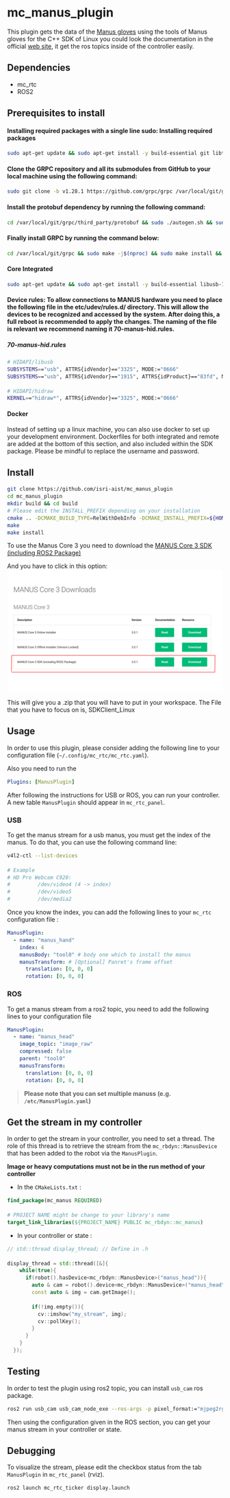 # mc_manus_plugin

This plugin gets the data of the [Manus gloves](https://www.manus-meta.com/products/quantum-metagloves) using the tools of Manus gloves for the C++ SDK of Linux you could look the documentation in the official [web site](https://docs.manus-meta.com/3.0.0/Plugins/SDK/Linux/), it get the ros topics inside of the controller easily. 



## Dependencies

* mc_rtc
* ROS2

## Prerequisites to install

#### Installing required packages with a single line sudo: Installing required packages
```bash
sudo apt-get update && sudo apt-get install -y build-essential git libtool libzmq3-dev libusb-1.0-0-dev zlib1g-dev libudev-dev gdb libncurses5-dev && sudo apt-get clean
```

#### Clone the GRPC repository and all its submodules from GitHub to your local machine using the following command: 
```bash
sudo git clone -b v1.28.1 https://github.com/grpc/grpc /var/local/git/grpc && cd /var/local/git/grpc && sudo git submodule update --init --recursive
```

#### Install the protobuf dependency by running the following command:
```bash
cd /var/local/git/grpc/third_party/protobuf && sudo ./autogen.sh && sudo ./configure --enable-shared && sudo make -j$(nproc) && sudo make -j$(nproc) check && sudo make install && sudo make clean && sudo ldconfig
```
#### Finally install GRPC by running the command below:
```bash
cd /var/local/git/grpc && sudo make -j$(nproc) && sudo make install && sudo make clean && sudo ldconfig
```

#### Core Integrated 
```bash
sudo apt-get update && sudo apt-get install -y build-essential libusb-1.0-0-dev zlib1g-dev libudev-dev gdb libncurses5-dev && sudo apt-get clean
```

#### Device rules: To allow connections to MANUS hardware you need to place the following file in the etc/udev/rules.d/ directory. This will allow the devices to be recognized and accessed by the system. After doing this, a full reboot is recommended to apply the changes. The naming of the file is relevant we recommend naming it 70-manus-hid.rules.

  ##### 70-manus-hid.rules

```bash
# HIDAPI/libusb
SUBSYSTEMS=="usb", ATTRS{idVendor}=="3325", MODE:="0666"
SUBSYSTEMS=="usb", ATTRS{idVendor}=="1915", ATTRS{idProduct}=="83fd", MODE:="0666"

# HIDAPI/hidraw
KERNEL=="hidraw*", ATTRS{idVendor}=="3325", MODE:="0666"
```

#### Docker


Instead of setting up a linux machine, you can also use docker to set up your development environment. Dockerfiles for both integrated and remote are added at the bottom of this section, and also included within the SDK package. Please be mindful to replace the username and password.


## Install


```bash
git clone https://github.com/isri-aist/mc_manus_plugin
cd mc_manus_plugin
mkdir build && cd build
# Please edit the INSTALL_PREFIX depending on your installation
cmake .. -DCMAKE_BUILD_TYPE=RelWithDebInfo -DCMAKE_INSTALL_PREFIX=${HOME}/workspace/install #-DWITH_ROS=OFF
make
make install
```

To use the Manus Core 3 you need to download the [MANUS Core 3 SDK (including ROS2 Package)](https://docs.manus-meta.com/latest/Resources/)

And you have to click in this option:
![MANUS Core 3 SDK including ROS2 Package](images/manusDownload.png)

This will give you a .zip that you will have to put in your workspace.
The File that you have to focus on is, SDKClient_Linux 


## Usage

In order to use this plugin, please consider adding the following line to your configuration file (`~/.config/mc_rtc/mc_rtc.yaml`).

Also you need to run the 

```yaml
Plugins: [ManusPlugin]
```

After following the instructions for USB or ROS, you can run your controller. A new table `ManusPlugin` should appear in `mc_rtc_panel`.

### USB

To get the manus stream for a usb manus, you must get the index of the manus. To do that, you can use the following command line:

```bash
v4l2-ctl --list-devices

# Example
# HD Pro Webcam C920:
#         /dev/video4 (4 -> index)
#         /dev/video5
#         /dev/media2
```

Once you know the index, you can add the following lines to your `mc_rtc` configuration file :

```yaml
ManusPlugin:
  - name: "manus_hand"
    index: 4
    manusBody: "tool0" # body one which to install the manus
    manusTransform: # [Optional] Panret's frame offset
      translation: [0, 0, 0]
      rotation: [0, 0, 0]
```

### ROS

To get a manus stream from a ros2 topic, you need to add the following lines to your configuration file

```yaml
ManusPlugin:
  - name: "manus_head"
    image_topic: "image_raw"
    compressed: false
    parent: "tool0"
    manusTransform:
      translation: [0, 0, 0]
      rotation: [0, 0, 0]
```

> **Please note that you can set multiple manuss (e.g. `/etc/ManusPlugin.yaml`)**

## Get the stream in my controller

In order to get the stream in your controller, you need to set a thread.
The role of this thread is to retrieve the stream from the `mc_rbdyn::ManusDevice` that has been added to the robot via the `ManusPlugin`.

**Image or heavy computations must not be in the run method of your controller**

* In the `CMakeLists.txt` :

```cmake
find_package(mc_manus REQUIRED)

# PROJECT NAME might be change to your library's name
target_link_libraries(${PROJECT_NAME} PUBLIC mc_rbdyn::mc_manus)
```

* In your controller or state :

```cpp
// std::thread display_thread; // Define in .h

display_thread = std::thread([&]{
    while(true){
      if(robot().hasDevice<mc_rbdyn::ManusDevice>("manus_head")){
        auto & cam = robot().device<mc_rbdyn::ManusDevice>("manus_head");
        const auto & img = cam.getImage();

        if(!img.empty()){
          cv::imshow("my_stream", img);
          cv::pollKey();
        }
      }
    }
  });
```

## Testing

In order to test the plugin using ros2 topic, you can install `usb_cam` ros package.

```bash
ros2 run usb_cam usb_cam_node_exe --ros-args -p pixel_format:="mjpeg2rgb"
```

Then using the configuration given in the ROS section, you can get your manus stream in your controller or state.


## Debugging

To visualize the stream, please edit the checkbox status from the tab `ManusPlugin` in `mc_rtc_panel` (rviz).

```bash
ros2 launch mc_rtc_ticker display.launch
```
